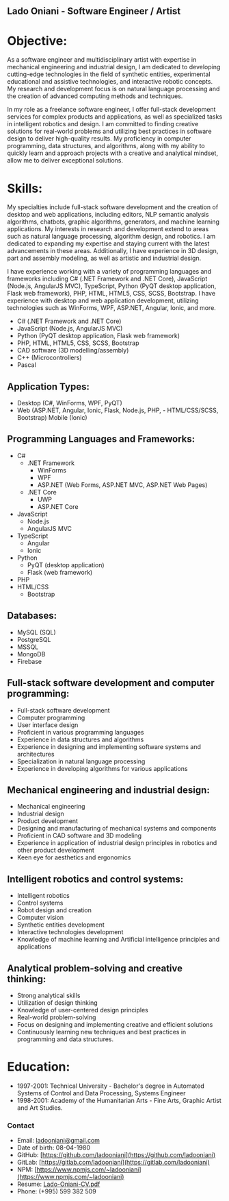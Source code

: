 ## Lado Oniani - Software Engineer / Artist

# Objective:

As a software engineer and multidisciplinary artist with expertise in mechanical engineering and industrial design, I am dedicated to developing cutting-edge technologies in the field of synthetic entities, experimental educational and assistive technologies, and interactive robotic concepts. My research and development focus is on natural language processing and the creation of advanced computing methods and techniques.

In my role as a freelance software engineer, I offer full-stack development services for complex products and applications, as well as specialized tasks in intelligent robotics and design. I am committed to finding creative solutions for real-world problems and utilizing best practices in software design to deliver high-quality results. My proficiency in computer programming, data structures, and algorithms, along with my ability to quickly learn and approach projects with a creative and analytical mindset, allow me to deliver exceptional solutions.

# Skills:

My specialties include full-stack software development and the creation of desktop and web applications, including editors, NLP semantic analysis algorithms, chatbots, graphic algorithms, generators, and machine learning applications. My interests in research and development extend to areas such as natural language processing, algorithm design, and robotics. I am dedicated to expanding my expertise and staying current with the latest advancements in these areas. Additionally, I have experience in 3D design, part and assembly modeling, as well as artistic and industrial design.

I have experience working with a variety of programming languages and frameworks including C# (.NET Framework and .NET Core), JavaScript (Node.js, AngularJS MVC),  TypeScript,  Python (PyQT desktop application, Flask web framework), PHP, HTML, HTML5, CSS, SCSS, Bootstrap. I have experience with desktop and web application development, utilizing technologies such as WinForms, WPF, ASP.NET, Angular, Ionic, and more.

- C# (.NET Framework and .NET Core)
- JavaScript (Node.js, AngularJS MVC)
- Python (PyQT desktop application, Flask web framework)
- PHP, HTML, HTML5, CSS, SCSS, Bootstrap
- CAD software (3D modelling/assembly)
- C++ (Microcontrollers)
- Pascal

## Application Types:
- Desktop (C#, WinForms, WPF, PyQT)
- Web (ASP.NET, Angular, Ionic, Flask, Node.js, PHP, - HTML/CSS/SCSS, Bootstrap)
Mobile (Ionic)

## Programming Languages and Frameworks:
- C#
    - .NET Framework
        - WinForms
        - WPF
        - ASP.NET (Web Forms, ASP.NET MVC, ASP.NET Web Pages)
    - .NET Core
        - UWP
        - ASP.NET Core
- JavaScript
    - Node.js
    - AngularJS MVC
- TypeScript
    - Angular
    - Ionic
- Python
    - PyQT (desktop application)
    - Flask (web framework)
- PHP
- HTML/CSS
    - Bootstrap

## Databases:
- MySQL (SQL)
- PostgreSQL
- MSSQL
- MongoDB
- Firebase

## Full-stack software development and computer programming:
- Full-stack software development
- Computer programming
- User interface design
- Proficient in various programming languages
- Experience in data structures and algorithms
- Experience in designing and implementing software systems and architectures
- Specialization in natural language processing
- Experience in developing algorithms for various applications
## Mechanical engineering and industrial design:
- Mechanical engineering
- Industrial design
- Product development
- Designing and manufacturing of mechanical systems and components
- Proficient in CAD software and 3D modeling
- Experience in application of industrial design principles in robotics and other product development
- Keen eye for aesthetics and ergonomics
## Intelligent robotics and control systems:
- Intelligent robotics
- Control systems
- Robot design and creation
- Computer vision
- Synthetic entities development
- Interactive technologies development
- Knowledge of machine learning and Artificial intelligence principles and applications
## Analytical problem-solving and creative thinking:
- Strong analytical skills
- Utilization of design thinking
- Knowledge of user-centered design principles
- Real-world problem-solving
- Focus on designing and implementing creative and efficient solutions
- Continuously learning new techniques and best practices in programming and data structures.

# Education:

- 1997-2001: Technical University - Bachelor's degree in Automated Systems of Control and Data Processing, Systems Engineer
- 1998-2001: Academy of the Humanitarian Arts - Fine Arts, Graphic Artist and Art Studies.

### Contact

- Email: [ladooniani@gmail.com](mailto:ladooniani@gmail.com)
- Date of birth: 08-04-1980
- GitHub: [https://github.com/ladooniani](https://github.com/ladooniani)
- GitLab: [https://gitlab.com/ladooniani](https://gitlab.com/ladooniani)
- NPM: [https://www.npmjs.com/~ladooniani](https://www.npmjs.com/~ladooniani)
- Resume: [Lado-Oniani-CV.pdf](https://github.com/ladooniani/lado-oniani-cv.md/blob/main/img/Lado-Oniani-CV.pdf)
- Phone: (+995) 599 382 509
